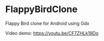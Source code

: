 # FlappyBirdClone
Flappy Bird clone for Android using Gdx

Video demo: https://youtu.be/CF7ZHLk19Do
